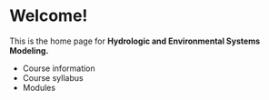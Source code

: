 # Welcome!

This is the home page for **Hydrologic and Environmental Systems Modeling.**


* Course information
* Course syllabus
* Modules
